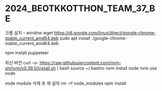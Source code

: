 # 2024_BEOTKKOTTHON_TEAM_37_BE

크롬 설치 - window
wget https://dl.google.com/linux/direct/google-chrome-stable_current_amd64.deb
sudo apt install ./google-chrome-stable_current_amd64.deb

npm install puppeteer

최신 버전
curl -o- https://raw.githubusercontent.com/nvm-sh/nvm/v0.39.0/install.sh | bash
source ~/.bashrc
nvm install node
nvm use node

node module 삭제 후 재 설치
rm -rf node_modules
npm install